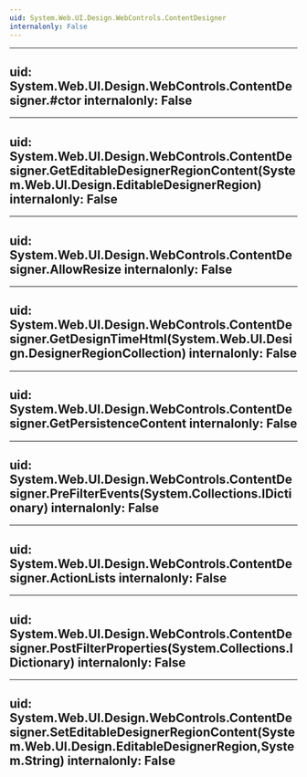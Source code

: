 ```yaml
---
uid: System.Web.UI.Design.WebControls.ContentDesigner
internalonly: False
---
```


---
uid: System.Web.UI.Design.WebControls.ContentDesigner.#ctor
internalonly: False
---

---
uid: System.Web.UI.Design.WebControls.ContentDesigner.GetEditableDesignerRegionContent(System.Web.UI.Design.EditableDesignerRegion)
internalonly: False
---

---
uid: System.Web.UI.Design.WebControls.ContentDesigner.AllowResize
internalonly: False
---

---
uid: System.Web.UI.Design.WebControls.ContentDesigner.GetDesignTimeHtml(System.Web.UI.Design.DesignerRegionCollection)
internalonly: False
---

---
uid: System.Web.UI.Design.WebControls.ContentDesigner.GetPersistenceContent
internalonly: False
---

---
uid: System.Web.UI.Design.WebControls.ContentDesigner.PreFilterEvents(System.Collections.IDictionary)
internalonly: False
---

---
uid: System.Web.UI.Design.WebControls.ContentDesigner.ActionLists
internalonly: False
---

---
uid: System.Web.UI.Design.WebControls.ContentDesigner.PostFilterProperties(System.Collections.IDictionary)
internalonly: False
---

---
uid: System.Web.UI.Design.WebControls.ContentDesigner.SetEditableDesignerRegionContent(System.Web.UI.Design.EditableDesignerRegion,System.String)
internalonly: False
---
